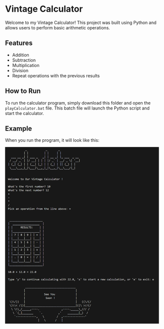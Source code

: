 # Vintage Calculator

Welcome to my Vintage Calculator! This project was built using Python and allows users to perform basic arithmetic operations.

## Features
- Addition
- Subtraction
- Multiplication
- Division
- Repeat operations with the previous results

## How to Run

To run the calculator program, simply download this folder and open the `playCalculator.bat` file. This batch file will launch the Python script and start the calculator.

## Example

When you run the program, it will look like this:

![Project_Example](img/calculator_print.png)